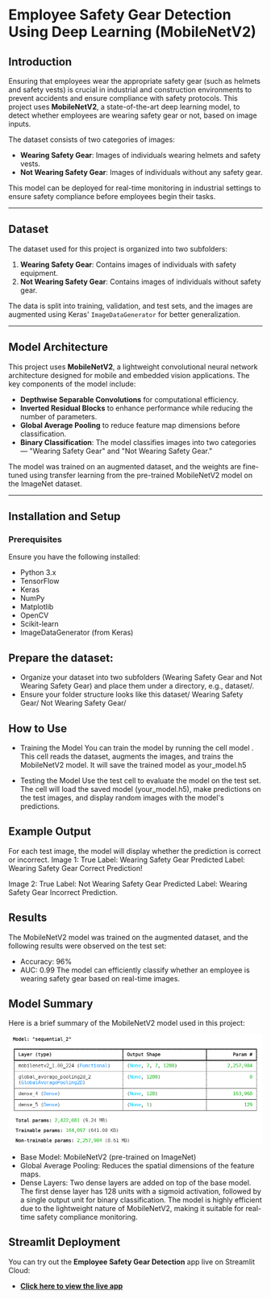 # Employee Safety Gear Detection Using Deep Learning (MobileNetV2)

## Introduction

Ensuring that employees wear the appropriate safety gear (such as helmets and safety vests) is crucial in industrial and construction environments to prevent accidents and ensure compliance with safety protocols. This project uses **MobileNetV2**, a state-of-the-art deep learning model, to detect whether employees are wearing safety gear or not, based on image inputs.

The dataset consists of two categories of images:
- **Wearing Safety Gear**: Images of individuals wearing helmets and safety vests.
- **Not Wearing Safety Gear**: Images of individuals without any safety gear.

This model can be deployed for real-time monitoring in industrial settings to ensure safety compliance before employees begin their tasks.

---

## Dataset

The dataset used for this project is organized into two subfolders:
1. **Wearing Safety Gear**: Contains images of individuals with safety equipment.
2. **Not Wearing Safety Gear**: Contains images of individuals without safety gear.

The data is split into training, validation, and test sets, and the images are augmented using Keras' `ImageDataGenerator` for better generalization.

---

## Model Architecture

This project uses **MobileNetV2**, a lightweight convolutional neural network architecture designed for mobile and embedded vision applications. The key components of the model include:

- **Depthwise Separable Convolutions** for computational efficiency.
- **Inverted Residual Blocks** to enhance performance while reducing the number of parameters.
- **Global Average Pooling** to reduce feature map dimensions before classification.
- **Binary Classification**: The model classifies images into two categories — "Wearing Safety Gear" and "Not Wearing Safety Gear."

The model was trained on an augmented dataset, and the weights are fine-tuned using transfer learning from the pre-trained MobileNetV2 model on the ImageNet dataset.

---

## Installation and Setup

### Prerequisites

Ensure you have the following installed:
- Python 3.x
- TensorFlow
- Keras
- NumPy
- Matplotlib
- OpenCV
- Scikit-learn
- ImageDataGenerator (from Keras)

## Prepare the dataset:
- Organize your dataset into two subfolders (Wearing Safety Gear and Not Wearing Safety Gear) and place them under a directory, e.g., dataset/.
- Ensure your folder structure looks like this
dataset/
  Wearing Safety Gear/
  Not Wearing Safety Gear/

## How to Use
- Training the Model
You can train the model by running the cell model . This cell reads the dataset, augments the images, and trains the MobileNetV2 model. It will save the trained model as your_model.h5

- Testing the Model
Use the test cell to evaluate the model on the test set. The cell will load the saved model (your_model.h5), make predictions on the test images, and display random images with the model's predictions.

## Example Output
For each test image, the model will display whether the prediction is correct or incorrect.
Image 1:
True Label: Wearing Safety Gear
Predicted Label: Wearing Safety Gear
Correct Prediction!

Image 2:
True Label: Not Wearing Safety Gear
Predicted Label: Wearing Safety Gear
Incorrect Prediction.

## Results
The MobileNetV2 model was trained on the augmented dataset, and the following results were observed on the test set:
- Accuracy: 96%
- AUC: 0.99 
The model can efficiently classify whether an employee is wearing safety gear based on real-time images.

## Model Summary

Here is a brief summary of the MobileNetV2 model used in this project:

![Alt text](https://github.com/FatimaaAlzahraa/Employee-Safety-Gear-Detection-Using-Deep-Learning/blob/master/model.png)


- Base Model: MobileNetV2 (pre-trained on ImageNet)
- Global Average Pooling: Reduces the spatial dimensions of the feature maps.
- Dense Layers: Two dense layers are added on top of the base model. The first dense layer has 128 units with a sigmoid activation, followed by a single output unit for binary classification.
The model is highly efficient due to the lightweight nature of MobileNetV2, making it suitable for real-time safety compliance monitoring.

## Streamlit Deployment

You can try out the **Employee Safety Gear Detection** app live on Streamlit Cloud:

- **[Click here to view the live app](https://safety-gear-detections.streamlit.app/)**



